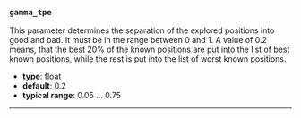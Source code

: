 ### `gamma_tpe`

This parameter determines the separation of the explored positions into good and bad. It must be in the range between 0 and 1. A value of 0.2 means, that the best $20\%$ of the known positions are put into the list of best known positions, while the rest is put into the list of worst known positions.

  - **type**: float
  - **default**: 0.2
  - **typical range**: 0.05 ... 0.75

---